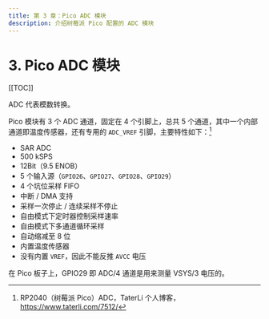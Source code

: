 ```yaml
---
title: 第 3 章：Pico ADC 模块
description: 介绍树莓派 Pico 配置的 ADC 模块
---
```


# 3. Pico ADC 模块

[[TOC]]

ADC 代表模数转换。

Pico 模块有 3 个 ADC 通道，固定在 4 个引脚上，总共 5 个通道，其中一个内部通道即温度传感器，还有专用的 `ADC_VREF` 引脚，主要特性如下：[^1]

[^1]: RP2040（树莓派 Pico）ADC，TaterLi 个人博客，<https://www.taterli.com/7512/>

- SAR ADC
- 500 kSPS
- 12Bit（9.5 ENOB）
- 5 个输入源（`GPIO26`、`GPIO27`、`GPIO28`、`GPIO29`）
- 4 个坑位采样 FIFO
- 中断 / DMA 支持
- 采样一次停止 / 连续采样不停止
- 自由模式下定时器控制采样速率
- 自由模式下多通道循环采样
- 自动缩减至 8 位
- 内置温度传感器
- 没有内置 `VREF`，因此不能反推 `AVCC` 电压

在 Pico 板子上，GPIO29 即 ADC/4 通道是用来测量 VSYS/3 电压的。
